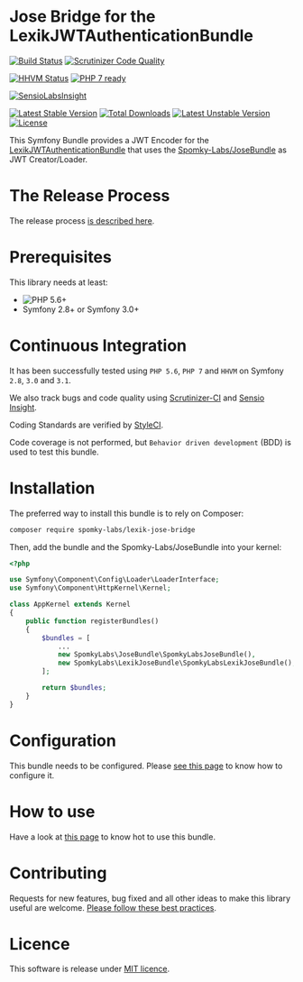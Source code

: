 Jose Bridge for the LexikJWTAuthenticationBundle
================================================

[![Build Status](https://travis-ci.org/Spomky-Labs/lexik-jose-bridge.svg?branch=master)](https://travis-ci.org/Spomky-Labs/lexik-jose-bridge)
[![Scrutinizer Code Quality](https://scrutinizer-ci.com/g/Spomky-Labs/lexik-jose-bridge/badges/quality-score.png?b=master)](https://scrutinizer-ci.com/g/Spomky-Labs/lexik-jose-bridge/?branch=master)

[![HHVM Status](http://hhvm.h4cc.de/badge/spomky-labs/lexik-jose-bridge.png)](http://hhvm.h4cc.de/package/spomky-labs/lexik-jose-bridge)
[![PHP 7 ready](http://php7ready.timesplinter.ch/Spomky-Labs/lexik-jose-bridge/badge.svg)](https://travis-ci.org/Spomky-Labs/lexik-jose-bridge)

[![SensioLabsInsight](https://insight.sensiolabs.com/projects/b351c9ca-b49f-4f22-925a-8e0cab6b8cb2/big.png)](https://insight.sensiolabs.com/projects/b351c9ca-b49f-4f22-925a-8e0cab6b8cb2)

[![Latest Stable Version](https://poser.pugx.org/spomky-labs/lexik-jose-bridge/v/stable.png)](https://packagist.org/packages/spomky-labs/lexik-jose-bridge)
[![Total Downloads](https://poser.pugx.org/spomky-labs/lexik-jose-bridge/downloads.png)](https://packagist.org/packages/spomky-labs/lexik-jose-bridge)
[![Latest Unstable Version](https://poser.pugx.org/spomky-labs/lexik-jose-bridge/v/unstable.png)](https://packagist.org/packages/spomky-labs/lexik-jose-bridge)
[![License](https://poser.pugx.org/spomky-labs/lexik-jose-bridge/license.png)](https://packagist.org/packages/spomky-labs/lexik-jose-bridge)

This Symfony Bundle provides a JWT Encoder for the [LexikJWTAuthenticationBundle](https://github.com/lexik/LexikJWTAuthenticationBundle) that uses the [Spomky-Labs/JoseBundle](https://github.com/Spomky-Labs/JoseBundle) as JWT Creator/Loader.

# The Release Process

The release process [is described here](Resources/doc/Release.md).

# Prerequisites

This library needs at least:
* ![PHP 5.6+](https://img.shields.io/badge/PHP-5.6%2B-ff69b4.svg)
* Symfony 2.8+ or Symfony 3.0+

# Continuous Integration

It has been successfully tested using `PHP 5.6`, `PHP 7` and `HHVM` on Symfony `2.8`, `3.0` and `3.1`.

We also track bugs and code quality using [Scrutinizer-CI]() and [Sensio Insight]().

Coding Standards are verified by [StyleCI]().

Code coverage is not performed, but `Behavior driven development` (BDD) is used to test this bundle. 

# Installation

The preferred way to install this bundle is to rely on Composer:

```sh
composer require spomky-labs/lexik-jose-bridge
```

Then, add the bundle and the Spomky-Labs/JoseBundle into your kernel:

```php
<?php

use Symfony\Component\Config\Loader\LoaderInterface;
use Symfony\Component\HttpKernel\Kernel;

class AppKernel extends Kernel
{
    public function registerBundles()
    {
        $bundles = [
            ...
            new SpomkyLabs\JoseBundle\SpomkyLabsJoseBundle(),
            new SpomkyLabs\LexikJoseBundle\SpomkyLabsLexikJoseBundle(),
        ];

        return $bundles;
    }
}
```

# Configuration

This bundle needs to be configured. Please [see this page](Resources/doc/Configuration.md) to know how to configure it.

# How to use

Have a look at [this page](Resources/doc/Use.md) to know hot to use this bundle.

# Contributing

Requests for new features, bug fixed and all other ideas to make this library useful are welcome. [Please follow these best practices](Resources/doc/Contributing.md).

# Licence

This software is release under [MIT licence](LICENSE).
